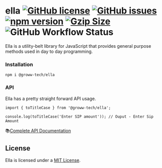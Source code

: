 # ella [![GitHub license](https://img.shields.io/github/license/Groww/ella?color=51C838)](https://github.com/Groww/ella/blob/main/LICENSE) [![GitHub issues](https://img.shields.io/github/issues/Groww/ella?color=51C838)](https://github.com/Groww/ella/issues) [![npm version](https://img.shields.io/npm/v/@groww-tech/ella?color=51C838)](https://www.npmjs.com/package/@groww-tech/ella) <a href="https://unpkg.com/@groww-tech/ella/dist/index.js"><img src="https://img.badgesize.io/https://unpkg.com/@groww-tech/ella/dist/index.js?compression=gzip&color=51C838" alt="Gzip Size"></a> ![GitHub Workflow Status](https://img.shields.io/github/workflow/status/Groww/ella/Build?color=51C838)
Ella is a utility-belt library for JavaScript that provides general purpose methods used in day to day programming.


### Installation

```
npm i @groww-tech/ella
```

### API

Ella has a pretty straight forward API usage.

```
import { toTitleCase } from '@groww-tech/ella';

console.log(toTitleCase('Enter SIP amount')); // Ouput - Enter Sip Amount
```

📚[Complete API Documentation](https://groww.github.io/ella/)

## License

Ella is licensed under a [MIT License](./LICENSE).
